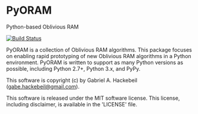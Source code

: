 # PyORAM
Python-based Oblivious RAM

[![Build Status](https://travis-ci.org/ghackebeil/PyORAM.svg?branch=master)](https://travis-ci.org/ghackebeil/PyORAM)

PyORAM is a collection of Oblivious RAM algorithms.
This package focuses on enabling rapid prototyping of new
Oblivious RAM algorithms in a Python environment. PyORAM is
written to support as many Python versions as possible,
including Python 2.7+, Python 3.x, and PyPy.

This software is copyright (c) by Gabriel A. Hackebeil (gabe.hackebeil@gmail.com).

This software is released under the MIT software license.
This license, including disclaimer, is available in the 'LICENSE' file.